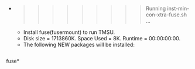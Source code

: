* >>>>>>>>> Running inst-min-con-xtra-fuse.sh ...
  * Install fuse(fusermount) to run TMSU.
  * Disk size = 1713860K. Space Used = 8K. Runtime = 00:00:00:00.
  * The following NEW packages will be installed:
  ```bash
fuse*
  ```

